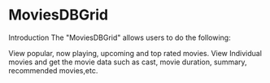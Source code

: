 # MoviesDBGrid

Introduction
The "MoviesDBGrid" allows users to do the following:

View popular, now playing, upcoming and top rated movies.
View Individual movies and get the movie data such as cast, movie duration, summary, recommended movies,etc.
